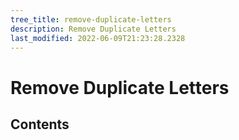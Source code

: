 ```yaml
---
tree_title: remove-duplicate-letters
description: Remove Duplicate Letters
last_modified: 2022-06-09T21:23:28.2328
---
```


# Remove Duplicate Letters

## Contents
